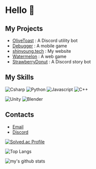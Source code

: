 # Hello 👋


## My Projects
- [OliveToast](https://github.com/choshinyoung/OliveToast) : A Discord utility bot
- [Debugger](https://bit.ly/Game_16) : A mobile game
- [shinyoung.tech](https://shinyoung.tech/) : My website
- [Watermelon](https://watermelon.shinyoung.tech/) : A web game
- [StrawberryDonut](https://sbdonut.dev/) : A Discord story bot


## My Skills
![Csharp](https://img.shields.io/badge/-Csharp-8b61c9?style=for-the-badge&logo=c-sharp&logoColor=fff)
![Python](https://img.shields.io/badge/-Python-306998?style=for-the-badge&logo=python&logoColor=fff)
![Javascript](https://img.shields.io/badge/-JavaScript-cfba30?style=for-the-badge&logo=Javascript&logoColor=fff)
![C++](https://img.shields.io/badge/-C++-4e8bcf?style=for-the-badge&logo=c&logoColor=fff)
   
![Unity](https://img.shields.io/badge/-Unity-000000?style=for-the-badge&logo=unity&logoColor=fff)
![Blender](https://img.shields.io/badge/-Blender-EA7600?style=for-the-badge&logo=blender&logoColor=fff)


## Contacts
- [Email](mailto:choshinyoung1227@gmail.com)
- [Discord](https://discord.com/users/396163884005851137)


[![Solved.ac Profile](http://mazassumnida.wtf/api/v2/generate_badge?boj=choshinyoung)](https://solved.ac/choshinyoung/)
   
![Top Langs](https://github-readme-stats.vercel.app/api/top-langs/?username=choshinyoung&layout=compact&theme=dark)

![my's github stats](https://github-readme-stats.vercel.app/api?username=choshinyoung&theme=dark)
